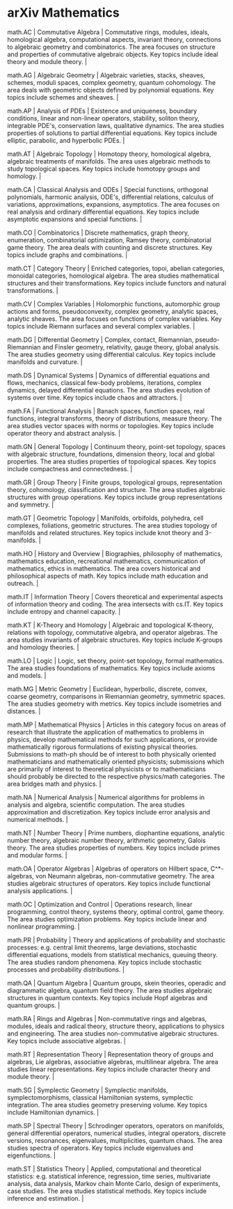 # arXiv Mathematics

math.AC | Commutative Algebra | Commutative rings, modules, ideals, homological algebra, computational aspects, invariant theory, connections to algebraic geometry and combinatorics. The area focuses on structure and properties of commutative algebraic objects. Key topics include ideal theory and module theory. |

math.AG | Algebraic Geometry | Algebraic varieties, stacks, sheaves, schemes, moduli spaces, complex geometry, quantum cohomology. The area deals with geometric objects defined by polynomial equations. Key topics include schemes and sheaves. |

math.AP | Analysis of PDEs | Existence and uniqueness, boundary conditions, linear and non-linear operators, stability, soliton theory, integrable PDE's, conservation laws, qualitative dynamics. The area studies properties of solutions to partial differential equations. Key topics include elliptic, parabolic, and hyperbolic PDEs. |

math.AT | Algebraic Topology | Homotopy theory, homological algebra, algebraic treatments of manifolds. The area uses algebraic methods to study topological spaces. Key topics include homotopy groups and homology. |

math.CA | Classical Analysis and ODEs | Special functions, orthogonal polynomials, harmonic analysis, ODE's, differential relations, calculus of variations, approximations, expansions, asymptotics. The area focuses on real analysis and ordinary differential equations. Key topics include asymptotic expansions and special functions. |

math.CO | Combinatorics | Discrete mathematics, graph theory, enumeration, combinatorial optimization, Ramsey theory, combinatorial game theory. The area deals with counting and discrete structures. Key topics include graphs and combinations. |

math.CT | Category Theory | Enriched categories, topoi, abelian categories, monoidal categories, homological algebra. The area studies mathematical structures and their transformations. Key topics include functors and natural transformations. |

math.CV | Complex Variables | Holomorphic functions, automorphic group actions and forms, pseudoconvexity, complex geometry, analytic spaces, analytic sheaves. The area focuses on functions of complex variables. Key topics include Riemann surfaces and several complex variables. |

math.DG | Differential Geometry | Complex, contact, Riemannian, pseudo-Riemannian and Finsler geometry, relativity, gauge theory, global analysis. The area studies geometry using differential calculus. Key topics include manifolds and curvature. |

math.DS | Dynamical Systems | Dynamics of differential equations and flows, mechanics, classical few-body problems, iterations, complex dynamics, delayed differential equations. The area studies evolution of systems over time. Key topics include chaos and attractors. |

math.FA | Functional Analysis | Banach spaces, function spaces, real functions, integral transforms, theory of distributions, measure theory. The area studies vector spaces with norms or topologies. Key topics include operator theory and abstract analysis. |

math.GN | General Topology | Continuum theory, point-set topology, spaces with algebraic structure, foundations, dimension theory, local and global properties. The area studies properties of topological spaces. Key topics include compactness and connectedness. |

math.GR | Group Theory | Finite groups, topological groups, representation theory, cohomology, classification and structure. The area studies algebraic structures with group operations. Key topics include group representations and symmetry. |

math.GT | Geometric Topology | Manifolds, orbifolds, polyhedra, cell complexes, foliations, geometric structures. The area studies topology of manifolds and related structures. Key topics include knot theory and 3-manifolds. |

math.HO | History and Overview | Biographies, philosophy of mathematics, mathematics education, recreational mathematics, communication of mathematics, ethics in mathematics. The area covers historical and philosophical aspects of math. Key topics include math education and outreach. |

math.IT | Information Theory | Covers theoretical and experimental aspects of information theory and coding. The area intersects with cs.IT. Key topics include entropy and channel capacity. |

math.KT | K-Theory and Homology | Algebraic and topological K-theory, relations with topology, commutative algebra, and operator algebras. The area studies invariants of algebraic structures. Key topics include K-groups and homology theories. |

math.LO | Logic | Logic, set theory, point-set topology, formal mathematics. The area studies foundations of mathematics. Key topics include axioms and models. |

math.MG | Metric Geometry | Euclidean, hyperbolic, discrete, convex, coarse geometry, comparisons in Riemannian geometry, symmetric spaces. The area studies geometry with metrics. Key topics include isometries and distances. |

math.MP | Mathematical Physics | Articles in this category focus on areas of research that illustrate the application of mathematics to problems in physics, develop mathematical methods for such applications, or provide mathematically rigorous formulations of existing physical theories. Submissions to math-ph should be of interest to both physically oriented mathematicians and mathematically oriented physicists; submissions which are primarily of interest to theoretical physicists or to mathematicians should probably be directed to the respective physics/math categories. The area bridges math and physics. |

math.NA | Numerical Analysis | Numerical algorithms for problems in analysis and algebra, scientific computation. The area studies approximation and discretization. Key topics include error analysis and numerical methods. |

math.NT | Number Theory | Prime numbers, diophantine equations, analytic number theory, algebraic number theory, arithmetic geometry, Galois theory. The area studies properties of numbers. Key topics include primes and modular forms. |

math.OA | Operator Algebras | Algebras of operators on Hilbert space, C^*-algebras, von Neumann algebras, non-commutative geometry. The area studies algebraic structures of operators. Key topics include functional analysis applications. |

math.OC | Optimization and Control | Operations research, linear programming, control theory, systems theory, optimal control, game theory. The area studies optimization problems. Key topics include linear and nonlinear programming. |

math.PR | Probability | Theory and applications of probability and stochastic processes: e.g. central limit theorems, large deviations, stochastic differential equations, models from statistical mechanics, queuing theory. The area studies random phenomena. Key topics include stochastic processes and probability distributions. |

math.QA | Quantum Algebra | Quantum groups, skein theories, operadic and diagrammatic algebra, quantum field theory. The area studies algebraic structures in quantum contexts. Key topics include Hopf algebras and quantum groups. |

math.RA | Rings and Algebras | Non-commutative rings and algebras, modules, ideals and radical theory, structure theory, applications to physics and engineering. The area studies non-commutative algebraic structures. Key topics include associative algebras. |

math.RT | Representation Theory | Representation theory of groups and algebras, Lie algebras, associative algebras, multilinear algebra. The area studies linear representations. Key topics include character theory and module theory. |

math.SG | Symplectic Geometry | Symplectic manifolds, symplectomorphisms, classical Hamiltonian systems, symplectic integration. The area studies geometry preserving volume. Key topics include Hamiltonian dynamics. |

math.SP | Spectral Theory | Schrodinger operators, operators on manifolds, general differential operators, numerical studies, integral operators, discrete versions, resonances, eigenvalues, multiplicities, quantum chaos. The area studies spectra of operators. Key topics include eigenvalues and eigenfunctions. |

math.ST | Statistics Theory | Applied, computational and theoretical statistics: e.g. statistical inference, regression, time series, multivariate analysis, data analysis, Markov chain Monte Carlo, design of experiments, case studies. The area studies statistical methods. Key topics include inference and estimation. |
